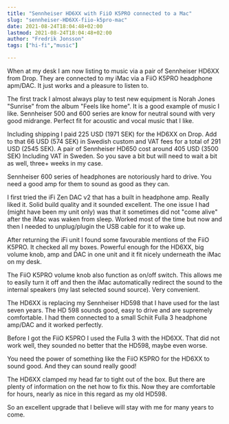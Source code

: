 ```yaml
---
title: "Sennheiser HD6XX with FiiO K5PRO connected to a Mac"
slug: "sennheiser-HD6XX-fiio-k5pro-mac"
date: 2021-08-24T18:04:48+02:00
lastmod: 2021-08-24T18:04:48+02:00
author: "Fredrik Jonsson"
tags: ["hi-fi","music"]

---
```


When at my desk I am now listing to music via a pair of Sennheiser HD6XX from Drop. They are connected to my iMac via a FiiO K5PRO headphone apm/DAC. It just works and a pleasure to listen to.

The first track I almost always play to test new equipment is Norah Jones "Sunrise" from the album "Feels like home". It is a good example of music I like. Sennheiser 500 and 600 series are know for neutral sound with very good midrange. Perfect fit for acoustic and vocal music that I like.

Including shipping I paid 225 USD (1971 SEK) for the HD6XX on Drop. Add to that 66 USD (574 SEK) in Swedish custom and VAT fees for a total of 291 USD (2545 SEK). A pair of Sennheiser HD650 cost around 405 USD (3500 SEK) Including VAT in Sweden. So you save a bit but will need to wait a bit as well, three+ weeks in my case.

Sennheiser 600 series of headphones are notoriously hard to drive. You need a good amp for them to sound as good as they can.

I first tried the iFi Zen DAC v2 that has a built in headphone amp. Really liked it. Solid build quality and it sounded excellent. The one issue I had (might have been my unit only) was that it sometimes did not "come alive" after the iMac was waken from sleep. Worked most of the time but now and then I needed to unplug/plugin the USB cable for it to wake up.

After returning the iFi unit I found some favourable mentions of the FiiO K5PRO. It checked all my boxes. Powerful enough for the HD6XX, big volume knob, amp and DAC in one unit and it fit nicely underneath the iMac on my desk.

The FiiO K5PRO volume knob also function as on/off switch. This allows me to easily turn it off and then the iMac automatically redirect the sound to the internal speakers (my last selected sound source). Very convenient.

The HD6XX is replacing my Sennheiser HD598 that I have used for the last seven years. The HD 598 sounds good, easy to drive and are supremely comfortable. I had them connected to a small Schiit Fulla 3 headphone amp/DAC and it worked perfectly.

Before I got the FiiO K5PRO I used the Fulla 3 with the HD6XX. That did not work well, they sounded no better that the HD598, maybe even worse.

You need the power of something like the FiiO K5PRO for the HD6XX to sound good. And they can sound really good!

The HD6XX clamped my head far to tight out of the box. But there are plenty of information on the net how to fix this. Now they are comfortable for hours, nearly as nice in this regard as my old HD598.

So an excellent upgrade that I believe will stay with me for many years to come.
